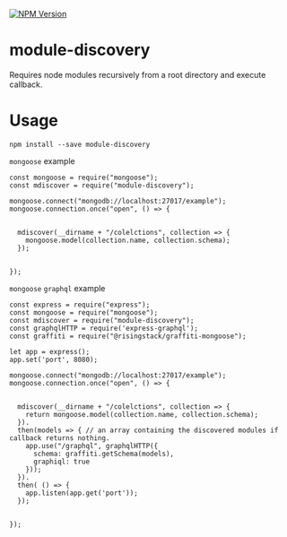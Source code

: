 [![NPM Version](http://img.shields.io/npm/v/module-discovery.svg?style=flat)](https://www.npmjs.org/package/module-discovery)

# module-discovery
Requires node modules recursively from a root directory and execute callback.

# Usage

`npm install --save module-discovery`

`mongoose` example

```
const mongoose = require("mongoose");
const mdiscover = require("module-discovery");

mongoose.connect("mongodb://localhost:27017/example");
mongoose.connection.once("open", () => {


  mdiscover(__dirname + "/colelctions", collection => {
    mongoose.model(collection.name, collection.schema);
  });


});
```

`mongoose` `graphql` example



```
const express = require("express");
const mongoose = require("mongoose");
const mdiscover = require("module-discovery");
const graphqlHTTP = require('express-graphql');
const graffiti = require("@risingstack/graffiti-mongoose");

let app = express();
app.set('port', 8080);

mongoose.connect("mongodb://localhost:27017/example");
mongoose.connection.once("open", () => {


  mdiscover(__dirname + "/colelctions", collection => {
    return mongoose.model(collection.name, collection.schema);
  }).
  then(models => { // an array containing the discovered modules if callback returns nothing.
    app.use("/graphql", graphqlHTTP({
      schema: graffiti.getSchema(models),
      graphiql: true
    }));
  }).
  then( () => {
    app.listen(app.get('port'));
  });


});
```
